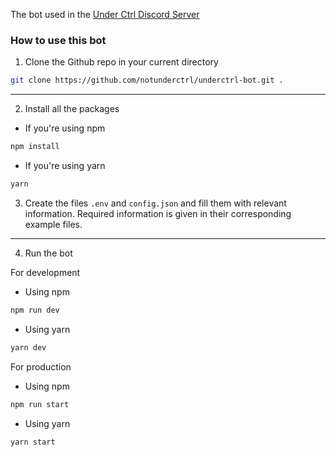The bot used in the [Under Ctrl Discord Server](https://discord.underctrl.io)

### How to use this bot

1. Clone the Github repo in your current directory

```bash
git clone https://github.com/notunderctrl/underctrl-bot.git .
```

---

2. Install all the packages

- If you're using npm

```bash
npm install
```

- If you're using yarn

```bash
yarn
```

3. Create the files `.env` and `config.json` and fill them with relevant information. Required information is given in their corresponding example files.

---

4. Run the bot

For development

- Using npm

```bash
npm run dev
```

- Using yarn

```bash
yarn dev
```

For production

- Using npm

```bash
npm run start
```

- Using yarn

```bash
yarn start
```

